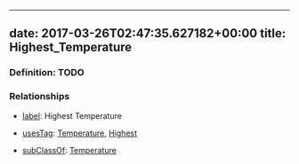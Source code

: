 
---
date: 2017-03-26T02:47:35.627182+00:00
title: Highest_Temperature
---
### Definition: TODO

### Relationships

* [label](http://www.w3.org/2000/01/rdf-schema#label): Highest Temperature

* [usesTag](https://brickschema.org/schema/1.0/BrickFrame#usesTag): [Temperature](https://brickschema.org/schema/1.0/BrickTag#Temperature), [Highest](https://brickschema.org/schema/1.0/BrickTag#Highest)

* [subClassOf](http://www.w3.org/2000/01/rdf-schema#subClassOf): [Temperature](https://brickschema.org/schema/1.0/Brick#Temperature)
